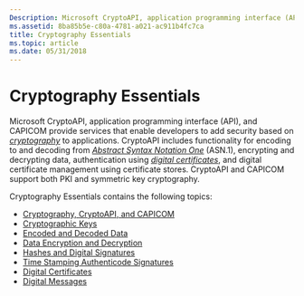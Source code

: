 ```yaml
---
Description: Microsoft CryptoAPI, application programming interface (API), and CAPICOM provide services that enable developers to add security based on cryptography to applications.
ms.assetid: 8ba85b5e-c80a-4781-a021-ac911b4fc7ca
title: Cryptography Essentials
ms.topic: article
ms.date: 05/31/2018
---
```


# Cryptography Essentials

Microsoft CryptoAPI, application programming interface (API), and CAPICOM provide services that enable developers to add security based on [*cryptography*](https://msdn.microsoft.com/library/ms721572(v=VS.85).aspx) to applications. CryptoAPI includes functionality for encoding to and decoding from [*Abstract Syntax Notation One*](https://msdn.microsoft.com/library/ms721532(v=VS.85).aspx) (ASN.1), encrypting and decrypting data, authentication using [*digital certificates*](https://msdn.microsoft.com/library/ms721573(v=VS.85).aspx), and digital certificate management using certificate stores. CryptoAPI and CAPICOM support both PKI and symmetric key cryptography.

Cryptography Essentials contains the following topics:

-   [Cryptography, CryptoAPI, and CAPICOM](cryptography--cryptoapi--and-capicom.md)
-   [Cryptographic Keys](cryptographic-keys.md)
-   [Encoded and Decoded Data](encoded-and-decoded-data.md)
-   [Data Encryption and Decryption](data-encryption-and-decryption.md)
-   [Hashes and Digital Signatures](hashes-and-digital-signatures.md)
-   [Time Stamping Authenticode Signatures](time-stamping-authenticode-signatures.md)
-   [Digital Certificates](digital-certificates.md)
-   [Digital Messages](digital-messages.md)

 

 



